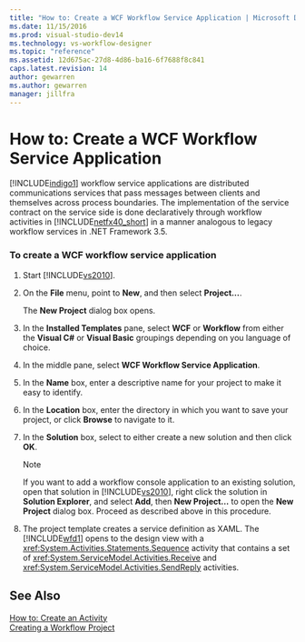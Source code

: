 ```yaml
---
title: "How to: Create a WCF Workflow Service Application | Microsoft Docs"
ms.date: 11/15/2016
ms.prod: visual-studio-dev14
ms.technology: vs-workflow-designer
ms.topic: "reference"
ms.assetid: 12d675ac-27d8-4d86-ba16-6f7688f8c841
caps.latest.revision: 14
author: gewarren
ms.author: gewarren
manager: jillfra
---
```

# How to: Create a WCF Workflow Service Application
[!INCLUDE[indigo1](../includes/indigo1-md.md)] workflow service applications are distributed communications services that pass messages between clients and themselves across process boundaries. The implementation of the service contract on the service side is done declaratively through workflow activities in [!INCLUDE[netfx40_short](../includes/netfx40-short-md.md)] in a manner analogous to legacy workflow services in .NET Framework 3.5.  
  
### To create a WCF workflow service application  
  
1. Start [!INCLUDE[vs2010](../includes/vs2010-md.md)].  
  
2. On the **File** menu, point to **New**, and then select **Project…**.  
  
     The **New Project** dialog box opens.  
  
3. In the **Installed Templates** pane, select **WCF** or **Workflow** from either the **Visual C#** or **Visual Basic** groupings depending on you language of choice.  
  
4. In the middle pane, select **WCF Workflow Service Application**.  
  
5. In the **Name** box, enter a descriptive name for your project to make it easy to identify.  
  
6. In the **Location** box, enter the directory in which you want to save your project, or click **Browse** to navigate to it.  
  
7. In the **Solution** box, select to either create a new solution and then click **OK**.  
  
    > [!NOTE]
    > If you want to add a workflow console application to an existing solution, open that solution in [!INCLUDE[vs2010](../includes/vs2010-md.md)], right click the solution in **Solution Explorer**, and select **Add**, then **New Project…** to open the **New Project** dialog box. Proceed as described above in this procedure.  
  
8. The project template creates a service definition as XAML. The [!INCLUDE[wfd1](../includes/wfd1-md.md)] opens to the design view with a <xref:System.Activities.Statements.Sequence> activity that contains a set of <xref:System.ServiceModel.Activities.Receive> and <xref:System.ServiceModel.Activities.SendReply> activities.  
  
## See Also  
 [How to: Create an Activity](https://msdn.microsoft.com/library/c09b1e99-21b5-4d96-9c04-ec31db3f4436)   
 [Creating a Workflow Project](../workflow-designer/creating-a-workflow-project.md)